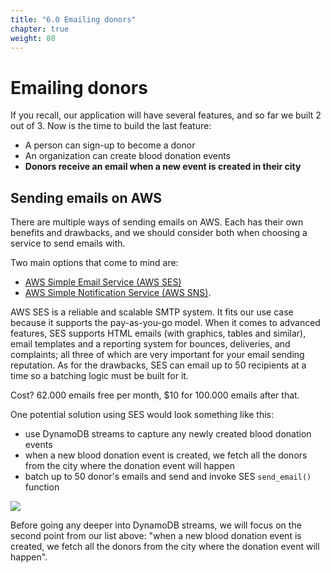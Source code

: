 ```yaml
---
title: "6.0 Emailing donors"
chapter: true
weight: 80
---
```


# Emailing donors

If you recall, our application will have several features, and so far we built 2 out of 3. Now is the time to build the
last feature:

- A person can sign-up to become a donor
- An organization can create blood donation events
- **Donors receive an email when a new event is created in their city**

## Sending emails on AWS

There are multiple ways of sending emails on AWS. Each has their own benefits and drawbacks, and we should consider both
when choosing a service to send emails with.

Two main options that come to mind are:
- [AWS Simple Email Service (AWS SES)](https://aws.amazon.com/ses/)
- [AWS Simple Notification Service (AWS SNS)](https://aws.amazon.com/sns/).

AWS SES is a reliable and scalable SMTP system. It fits our use case because it supports the pay-as-you-go model. When
it comes to advanced features, SES supports HTML emails (with graphics, tables and similar), email templates and a
reporting system for bounces, deliveries, and complaints; all three of which are very important for your email 
sending reputation. As for the drawbacks, SES can email up to 50 recipients at a time so a batching logic must be built 
for it.

Cost? 62.000 emails free per month, $10 for 100.000 emails after that.

One potential solution using SES would look something like this:
- use DynamoDB streams to capture any newly created blood donation events
- when a new blood donation event is created, we fetch all the donors from the city where the donation event will happen
- batch up to 50 donor's emails and send and invoke SES `send_email()` function

![](/images/email_donors_streams.png)

Before going any deeper into DynamoDB streams, we will focus on the second point from our list above: 
"when a new blood donation event is created, we fetch all the donors from the city where the donation event will happen".

<!-- **I choose Simple Email Service (SES)** with DynamoDB streams because: -->
<!-- - it offers more emails for free every month and allows us to send pretty emails. -->
<!-- - it is technically more interesting to develop -->